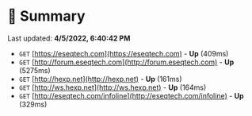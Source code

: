 # 📖 Summary
Last updated: **4/5/2022, 6:40:42 PM**

- `GET` [https://eseqtech.com](https://eseqtech.com) - **Up** (409ms)
- `GET` [http://forum.eseqtech.com](http://forum.eseqtech.com) - **Up** (5275ms)
- `GET` [http://hexp.net](http://hexp.net) - **Up** (161ms)
- `GET` [http://ws.hexp.net](http://ws.hexp.net) - **Up** (164ms)
- `GET` [http://eseqtech.com/infoline](http://eseqtech.com/infoline) - **Up** (329ms)
